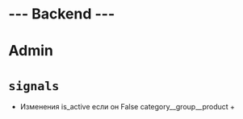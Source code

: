 # --- Backend ---

# Admin


# `signals`
- Изменения is_active если он False category__group__product + 

